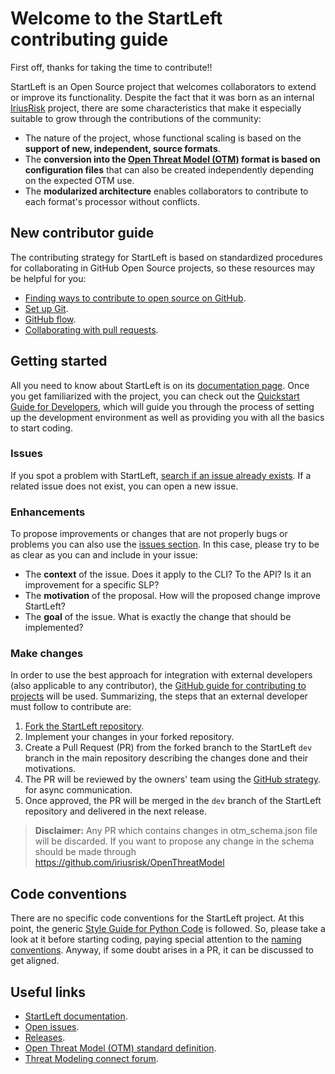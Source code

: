 # Welcome to the StartLeft contributing guide
First off, thanks for taking the time to contribute!!

StartLeft is an Open Source project that welcomes collaborators to extend or improve its functionality. Despite
the fact that it was born as an internal [IriusRisk](https://iriusrisk.com) project, there are some characteristics
that make it especially suitable to grow through the contributions of the community:

* The nature of the project, whose functional scaling is based on the **support of new, independent, source
  formats**.
* The **conversion into the [Open Threat Model (OTM)](https://github.com/iriusrisk/OpenThreatModel) format is based on
  configuration files** that can also be created independently depending on the expected OTM use.
* The **modularized architecture** enables collaborators to contribute to each format's processor without conflicts.

## New contributor guide
The contributing strategy for StartLeft is based on standardized procedures for collaborating in GitHub Open Source
projects, so these resources may be helpful for you:

* [Finding ways to contribute to open source on GitHub](https://docs.github.com/en/get-started/exploring-projects-on-github/finding-ways-to-contribute-to-open-source-on-github).
* [Set up Git](https://docs.github.com/en/get-started/quickstart/set-up-git).
* [GitHub flow](https://docs.github.com/en/get-started/quickstart/github-flow).
* [Collaborating with pull requests](https://docs.github.com/en/github/collaborating-with-pull-requests).

## Getting started

All you need to know about StartLeft is on its [documentation page](http://iriusrisk.github.io/startleft). Once you
get familiarized with the project, you can check out the
[Quickstart Guide for Developers](http://iriusrisk.github.io/startleft/development/Quickstart-Guide-for-Developers/),
which will guide you through the process of setting up the development environment as well as providing you with all
the basics to start coding.

### Issues
If you spot a problem with StartLeft, [search if an issue already exists](https://github.com/iriusrisk/startleft/issues).
If a related issue does not exist, you can open a new issue.

### Enhancements
To propose improvements or changes that are not properly bugs or problems you can also use the
[issues section](https://github.com/iriusrisk/startleft/issues). In this case, please try to be as clear as you can
and include in your issue:
* The **context** of the issue. Does it apply to the CLI? To the API? Is it an improvement for a specific SLP?
* The **motivation** of the proposal. How will the proposed change improve StartLeft?
* The **goal** of the issue. What is exactly the change that should be implemented?

### Make changes
In order to use the best approach for integration with external developers (also applicable to any contributor), the
[GitHub guide for contributing to projects](https://docs.github.com/en/get-started/quickstart/contributing-to-projects)
will be used. Summarizing, the steps that an external developer must follow to contribute are:

1. [Fork the StartLeft repository](https://github.com/iriusrisk/startleft/fork).
2. Implement your changes in your forked repository.
3. Create a Pull Request (PR) from the forked branch to the StartLeft `dev` branch in the main
repository describing the changes done and their motivations.
4. The PR will be reviewed by the owners' team using the
[GitHub strategy](https://docs.github.com/en/pull-requests/collaborating-with-pull-requests/reviewing-changes-in-pull-requests/reviewing-proposed-changes-in-a-pull-request).
for async communication.
5. Once approved, the PR will be merged in the `dev` branch of the StartLeft repository and delivered in the next
release.

> **Disclaimer:** Any PR which contains changes in otm_schema.json file will be discarded. If you want to propose any change
> in the schema should be made through https://github.com/iriusrisk/OpenThreatModel


## Code conventions
There are no specific code conventions for the StartLeft project. At this point, the generic
[Style Guide for Python Code](https://peps.python.org/pep-0008/) is followed. So, please take a look at it before
starting coding, paying special attention to the
[naming conventions](https://peps.python.org/pep-0008/#naming-conventions). Anyway, if some doubt arises in a PR, it
can be discussed to get aligned.


## Useful links
* <a href="http://iriusrisk.github.io/startleft" target="_blank">StartLeft documentation</a>.
* <a href="https://github.com/iriusrisk/startleft/issues" target="_blank">Open issues</a>.
* <a href="https://github.com/iriusrisk/startleft/releases" target="_blank">Releases</a>.
* <a href="https://github.com/iriusrisk/OpenThreatModel" target="_blank">Open Threat Model (OTM) standard definition</a>.
* <a href="https://www.threatmodelingconnect.com/" target="_blank">Threat Modeling connect forum</a>.
